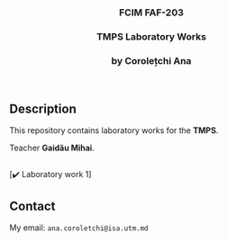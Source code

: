<h3 align="center">FCIM FAF-203</h3>
  <div align="center">
    <h3>TMPS Laboratory Works</h3>
    <h3>by Corolețchi Ana</h3>
  <br/>
  </div>

 
## Description

This repository contains laboratory works for the **TMPS**.

Teacher **Gaidău Mihai**.

##
[:heavy_check_mark: Laboratory work 1]

## Contact

My email: `ana.coroletchi@isa.utm.md`
